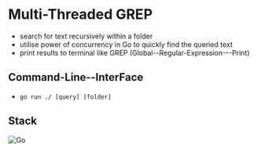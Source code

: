 # Multi-Threaded GREP

* search for text recursively within a folder
* utilise power of concurrency in Go to quickly find the queried text
* print results to terminal like GREP (Global--Regular-Expression---Print)

## Command-Line--InterFace

* `go run ./ [query] [folder]`

## Stack
![Go](https://img.shields.io/badge/-Go-79D4FD?style=flat-square&logo=go&logoColor=black)